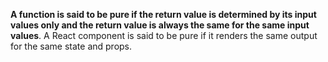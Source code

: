 **A function is said to be pure if the return value is determined by its input values only and the return value is always the same for the same input values**. A React component is said to be pure if it renders the same output for the same state and props.